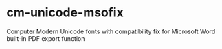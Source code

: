 # cm-unicode-msofix
Computer Modern Unicode fonts with compatibility fix for Microsoft Word built-in PDF export function
